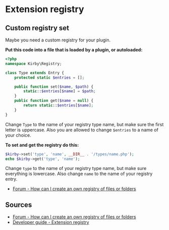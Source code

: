 # Extension registry

## Custom registry set

Maybe you need a custom registry for your plugin.

**Put this code into a file that is loaded by a plugin, or autoloaded:**

```php
<?php
namespace Kirby\Registry;

class Type extends Entry {
	protected static $entries = [];

	public function set($name, $path) {
		static::$entries[$name] = $path;
	}
	public function get($name = null) {
		return static::$entries[$name];
	}
}
```

Change `Type` to the name of your registry type name, but make sure the first letter is uppercase. Also you are allowed to change `$entries` to a name of your choice.

**To set and get the registry do this:**

```php
$kirby->set('type', 'name', __DIR__ . '/types/name.php');
echo $kirby->get('type', 'name');
```

Change `type` to the name of your registry type name, but make sure everything is lowercase. Also change `name` to the name of your registry entry.

- [Forum - How can I create an own registry of files or folders](https://forum.getkirby.com/t/how-can-i-create-an-own-registry-set-of-files-or-folder/6415)

## Sources

- [Forum - How can I create an own registry of files or folders](https://forum.getkirby.com/t/how-can-i-create-an-own-registry-set-of-files-or-folder/6415)
- [Developer guide - Extension registry](https://getkirby.com/docs/developer-guide/plugins/registry)
